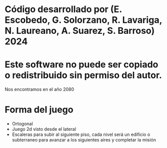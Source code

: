 # Código desarrollado por (E. Escobedo, G. Solorzano, R. Lavariga, N. Laureano, A. Suarez, S. Barroso) 2024
# Este software no puede ser copiado o redistribuido sin permiso del autor.
Nos encontramos en el año 2080

# Forma del juego
- Ortogonal
-  Juego 2d visto desde el lateral
- Escaleras para subir al siguiente piso, cada  nivel será un edificio o subterraneo para avanzar a los siguientes aires y completar la misión